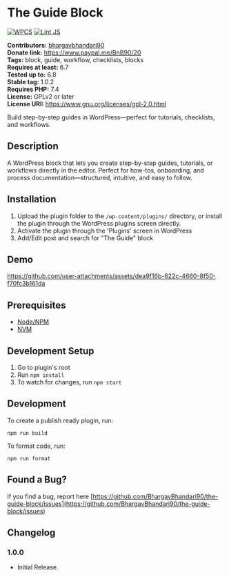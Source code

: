 # The Guide Block #

[![WPCS](https://github.com/BhargavBhandari90/the-guide-block/actions/workflows/wpcs.yml/badge.svg?branch=main)](https://github.com/BhargavBhandari90/the-guide-block/actions/workflows/wpcs.yml)
[![Lint JS](https://github.com/BhargavBhandari90/the-guide-block/actions/workflows/lint-js.yml/badge.svg?branch=main)](https://github.com/BhargavBhandari90/the-guide-block/actions/workflows/lint-js.yml)

**Contributors:** [bhargavbhandari90](https://profiles.wordpress.org/bhargavbhandari90/)  
**Donate link:** https://www.paypal.me/BnB90/20  
**Tags:** block, guide, workflow, checklists, blocks  
**Requires at least:** 6.7  
**Tested up to:** 6.8  
**Stable tag:** 1.0.2  
**Requires PHP:** 7.4  
**License:** GPLv2 or later  
**License URI:** https://www.gnu.org/licenses/gpl-2.0.html  

Build step-by-step guides in WordPress—perfect for tutorials, checklists, and workflows.

## Description ##

A WordPress block that lets you create step-by-step guides, tutorials, or workflows directly in the editor. Perfect for how-tos, onboarding, and process documentation—structured, intuitive, and easy to follow.

## Installation ##

1. Upload the plugin folder to the `/wp-content/plugins/` directory, or install the plugin through the WordPress plugins screen directly.
2. Activate the plugin through the 'Plugins' screen in WordPress
3. Add/Edit post and search for "The Guide" block

## Demo
https://github.com/user-attachments/assets/dea9f16b-622c-4660-8f50-f70fc3b161da



## Prerequisites
- [Node/NPM](https://nodejs.org/en/download/)
- [NVM](https://github.com/nvm-sh/nvm)

## Development Setup
1. Go to plugin's root
2. Run `npm install`
5. To watch for changes, run `npm start`

## Development

To create a publish ready plugin, run:

	npm run build

To format code, run:

	npm run format


## Found a Bug? ##

If you find a bug, report here 
[https://github.com/BhargavBhandari90/the-guide-block/issues](https://github.com/BhargavBhandari90/the-guide-block/issues)

## Changelog ##

### 1.0.0 ###
* Initial Release.
